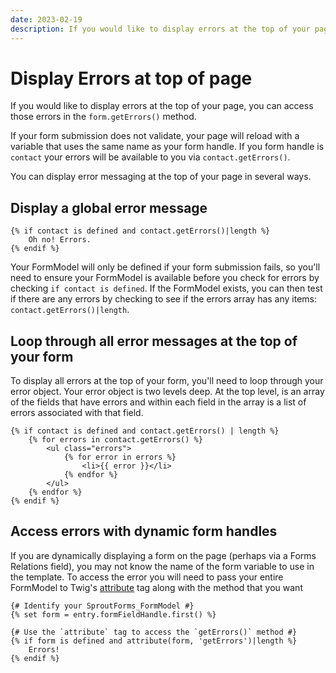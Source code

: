 ```yaml
---
date: 2023-02-19
description: If you would like to display errors at the top of your page, you can access those errors in the form.getErrors() method.
---
```


# Display Errors at top of page

If you would like to display errors at the top of your page, you can access those errors in the `form.getErrors()` method.

If your form submission does not validate, your page will reload with a variable that uses the same name as your form handle. If you form handle is `contact` your errors will be available to you via `contact.getErrors()`.

You can display error messaging at the top of your page in several ways.

## Display a global error message

``` twig
{% if contact is defined and contact.getErrors()|length %}
    Oh no! Errors.
{% endif %}
```

Your FormModel will only be defined if your form submission fails, so you'll need to ensure your FormModel is available before you check for errors by checking `if contact is defined`. If the FormModel exists, you can then test if there are any errors by checking to see if the errors array has any items: `contact.getErrors()|length`.

## Loop through all error messages at the top of your form

To display all errors at the top of your form, you'll need to loop through your error object. Your error object is two levels deep. At the top level, is an array of the fields that have errors and within each field in the array is a list of errors associated with that field.

``` twig
{% if contact is defined and contact.getErrors() | length %}
    {% for errors in contact.getErrors() %}
        <ul class="errors">
            {% for error in errors %}
                <li>{{ error }}</li>
            {% endfor %}
        </ul>
    {% endfor %}
{% endif %}
```

## Access errors with dynamic form handles

If you are dynamically displaying a form on the page (perhaps via a Forms Relations field), you may not know the name of the form variable to use in the template. To access the error you will need to pass your entire FormModel to Twig's [attribute](http://twig.sensiolabs.org/doc/functions/attribute.html) tag along with the method that you want

``` twig
{# Identify your SproutForms_FormModel #}
{% set form = entry.formFieldHandle.first() %}

{# Use the `attribute` tag to access the `getErrors()` method #}
{% if form is defined and attribute(form, 'getErrors')|length %}
    Errors!
{% endif %}
```
